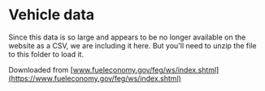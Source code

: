 # Vehicle data

Since this data is so large and appears to be no longer available on the website as a CSV, we are including it here. But you'll need to unzip the file to this folder to load it.

Downloaded from [www.fueleconomy.gov/feg/ws/index.shtml](https://www.fueleconomy.gov/feg/ws/index.shtml)
